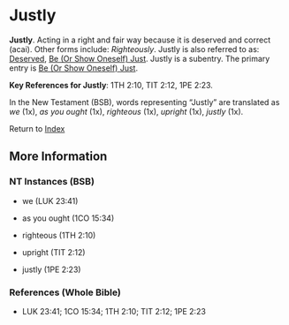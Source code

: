 # Justly
**Justly**. 
Acting in a right and fair way because it is deserved and correct (acai). 
Other forms include: 
*Righteously*. 
Justly is also referred to as: 
[Deserved](Deserved.md), [Be (Or Show Oneself) Just](Just.md). 
Justly is a subentry. The primary entry is 
[Be (Or Show Oneself) Just](Just.md). 


**Key References for Justly**: 
1TH 2:10, TIT 2:12, 1PE 2:23. 




In the New Testament (BSB), words representing “Justly” are translated as 
*we* (1x), *as you ought* (1x), *righteous* (1x), *upright* (1x), *justly* (1x). 


Return to [Index](00-Index.md)

## More Information

### NT Instances (BSB)

* we (LUK 23:41)

* as you ought (1CO 15:34)

* righteous (1TH 2:10)

* upright (TIT 2:12)

* justly (1PE 2:23)



### References (Whole Bible)

* LUK 23:41; 1CO 15:34; 1TH 2:10; TIT 2:12; 1PE 2:23



